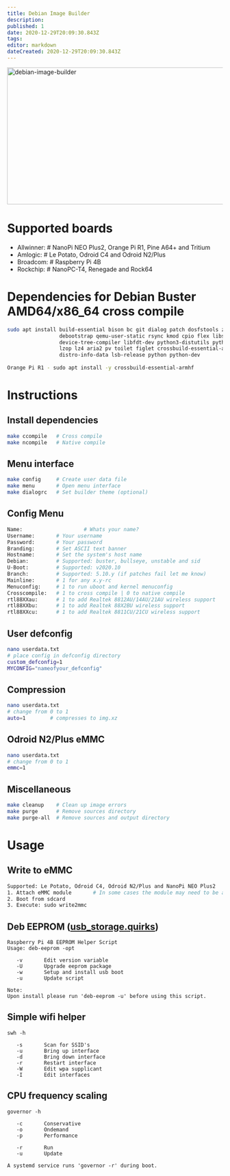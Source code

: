 ```yaml
---
title: Debian Image Builder
description: 
published: 1
date: 2020-12-29T20:09:30.843Z
tags: 
editor: markdown
dateCreated: 2020-12-29T20:09:30.843Z
---
```


<img src="https://socialify.git.ci/pyavitz/debian-image-builder/image?description=1&font=Rokkitt&forks=1&issues=1&logo=https%3A%2F%2Fwww.debian.org%2Flogos%2Fopenlogo-nd.svg&owner=1&pattern=Charlie%20Brown&pulls=1&stargazers=1&theme=Dark" alt="debian-image-builder" width="640" height="320" />

# Supported boards


- Allwinner:      # NanoPi NEO Plus2, Orange Pi R1, Pine A64+ and Tritium
- Amlogic:        # Le Potato, Odroid C4 and Odroid N2/Plus
- Broadcom:       # Raspberry Pi 4B
- Rockchip:       # NanoPC-T4, Renegade and Rock64

# Dependencies for Debian Buster AMD64/x86_64 cross compile

```sh
sudo apt install build-essential bison bc git dialog patch dosfstools zip unzip qemu parted \ 
                 debootstrap qemu-user-static rsync kmod cpio flex libssl-dev libncurses5-dev \
                 device-tree-compiler libfdt-dev python3-distutils python3-dev swig fakeroot \
                 lzop lz4 aria2 pv toilet figlet crossbuild-essential-arm64 gcc-arm-none-eabi \
                 distro-info-data lsb-release python python-dev
                 
Orange Pi R1 - sudo apt install -y crossbuild-essential-armhf
```

# Instructions

## Install dependencies

```sh
make ccompile   # Cross compile
make ncompile   # Native compile
```

## Menu interface

```sh
make config     # Create user data file
make menu       # Open menu interface
make dialogrc   # Set builder theme (optional)
```
## Config Menu

```sh
Name:					 # Whats your name?
Username:       # Your username
Password:       # Your password
Branding:       # Set ASCII text banner
Hostname:       # Set the system's host name
Debian:         # Supported: buster, bullseye, unstable and sid
U-Boot:         # Supported: v2020.10
Branch:         # Supported: 5.10.y (if patches fail let me know)
Mainline:       # 1 for any x.y-rc
Menuconfig:     # 1 to run uboot and kernel menuconfig
Crosscompile:   # 1 to cross compile | 0 to native compile
rtl88XXau:      # 1 to add Realtek 8812AU/14AU/21AU wireless support
rtl88XXbu:      # 1 to add Realtek 88X2BU wireless support
rtl88XXcu:      # 1 to add Realtek 8811CU/21CU wireless support
```
## User defconfig
```sh
nano userdata.txt
# place config in defconfig directory
custom_defconfig=1
MYCONFIG="nameofyour_defconfig"
```
## Compression
```sh
nano userdata.txt
# change from 0 to 1
auto=1        # compresses to img.xz
```
## Odroid N2/Plus eMMC
```sh
nano userdata.txt
# change from 0 to 1
emmc=1
```
## Miscellaneous

```sh
make cleanup    # Clean up image errors
make purge      # Remove sources directory
make purge-all  # Remove sources and output directory
```

# Usage

## Write to eMMC

```sh
Supported: Le Potato, Odroid C4, Odroid N2/Plus and NanoPi NEO Plus2
1. Attach eMMC module       # In some cases the module may need to be attached after boot
2. Boot from sdcard
3. Execute: sudo write2mmc
```

## Deb EEPROM ([usb_storage.quirks](https://github.com/pyavitz/rpi-img-builder/issues/17))

```
Raspberry Pi 4B EEPROM Helper Script
Usage: deb-eeprom -opt

   -v       Edit version variable
   -U       Upgrade eeprom package
   -w       Setup and install usb boot
   -u       Update script

Note:
Upon install please run 'deb-eeprom -u' before using this script.
```
## Simple wifi helper
```
swh -h

   -s       Scan for SSID's
   -u       Bring up interface
   -d       Bring down interface
   -r       Restart interface
   -W       Edit wpa supplicant
   -I       Edit interfaces
```
## CPU frequency scaling
```
governor -h

   -c       Conservative
   -o       Ondemand
   -p       Performance

   -r       Run
   -u       Update
   
A systemd service runs 'governor -r' during boot.
```